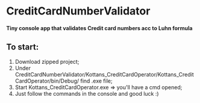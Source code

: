 # CreditCardNumberValidator
#### Tiny console app that validates Credit card numbers acc to Luhn formula

## To start:

1. Download zipped project;
2. Under CreditCardNumberValidator/Kottans_CreditCardOperator/Kottans_CreditCardOperator/bin/Debug/ find .exe file;
3. Start Kottans_CreditCardOperator.exe => you'll have a cmd opened;
4. Just follow the commands in the console and good luck :)
